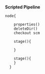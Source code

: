 **Scripted Pipeline**

    node{
        	
        properties()
        deleteDir()
        checkout scm
        
        stage(){
            
        }
            
        stage(){
        }
      }
